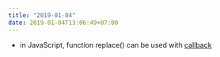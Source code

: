 ```yaml
---
title: "2019-01-04"
date: 2019-01-04T13:06:49+07:00
---
```


- in JavaScript, function replace() can be used with [callback](https://developer.mozilla.org/en-US/docs/Web/JavaScript/Reference/Global_Objects/String/replace)
